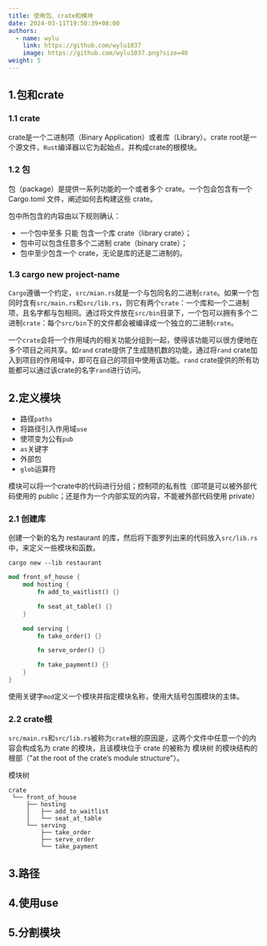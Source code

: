 ```yaml
---
title: 使用包、crate和模块
date: 2024-03-11T19:50:39+08:00
authors:
  - name: wylu
    link: https://github.com/wylu1037
    image: https://github.com/wylu1037.png?size=40
weight: 5
---
```


## 1.包和crate
### 1.1 crate
crate是一个二进制项（Binary Application）或者库（Library）。crate root是一个源文件，`Rust`编译器以它为起始点，并构成crate的根模块。

### 1.2 包
包（package）是提供一系列功能的一个或者多个 crate。一个包会包含有一个 Cargo.toml 文件，阐述如何去构建这些 crate。

包中所包含的内容由以下规则确认：
+ 一个包中至多 只能 包含一个库 crate（library crate）；
+ 包中可以包含任意多个二进制 crate（binary crate）；
+ 包中至少包含一个 crate，无论是库的还是二进制的。

### 1.3 cargo new project-name
`Cargo`遵循一个约定，`src/mian.rs`就是一个与包同名的二进制`crate`。如果一个包同时含有`src/main.rs`和`src/lib.rs`，则它有两个`crate`：一个库和一个二进制项，且名字都与包相同。通过将文件放在`src/bin`目录下，一个包可以拥有多个二进制`crate`：每个`src/bin`下的文件都会被编译成一个独立的二进制`crate`。

一个`crate`会将一个作用域内的相关功能分组到一起，使得该功能可以很方便地在多个项目之间共享。如`rand` crate提供了生成随机数的功能，通过将`rand` crate加入到项目的作用域中，即可在自己的项目中使用该功能。`rand` crate提供的所有功能都可以通过该crate的名字`rand`进行访问。

## 2.定义模块
+ 路径`paths`
+ 将路径引入作用域`use`
+ 使项变为公有`pub`
+ `as`关键字
+ 外部包
+ `glob`运算符

模块可以将一个crate中的代码进行分组；控制项的私有性（即项是可以被外部代码使用的 public；还是作为一个内部实现的内容，不能被外部代码使用 private）

### 2.1 创建库
创建一个新的名为 restaurant 的库，然后将下面罗列出来的代码放入`src/lib.rs`中，来定义一些模块和函数。
```shell
cargo new --lib restaurant
```

```rust
mod front_of_house {
    mod hosting {
        fn add_to_waitlist() {}

        fn seat_at_table() {}
    }

    mod serving {
        fn take_order() {}

        fn serve_order() {}

        fn take_payment() {}
    }
}
```
使用关键字`mod`定义一个模块并指定模块名称，使用大括号包围模块的主体。

### 2.2 crate根
`src/main.rs`和`src/lib.rs`被称为`crate`根的原因是，这两个文件中任意一个的内容会构成名为 crate 的模块，且该模块位于 crate 的被称为 模块树 的模块结构的根部（"at the root of the crate’s module structure"）。

模块树
```shell
crate
 └── front_of_house
     ├── hosting
     │   ├── add_to_waitlist
     │   └── seat_at_table
     └── serving
         ├── take_order
         ├── serve_order
         └── take_payment
```

## 3.路径

## 4.使用use

## 5.分割模块
